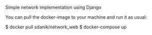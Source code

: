 Simple network implementation using Django


You can pull the docker-image to your machine and run it as usual:

$ docker pull sdanik/network_web
$ docker-compose up

